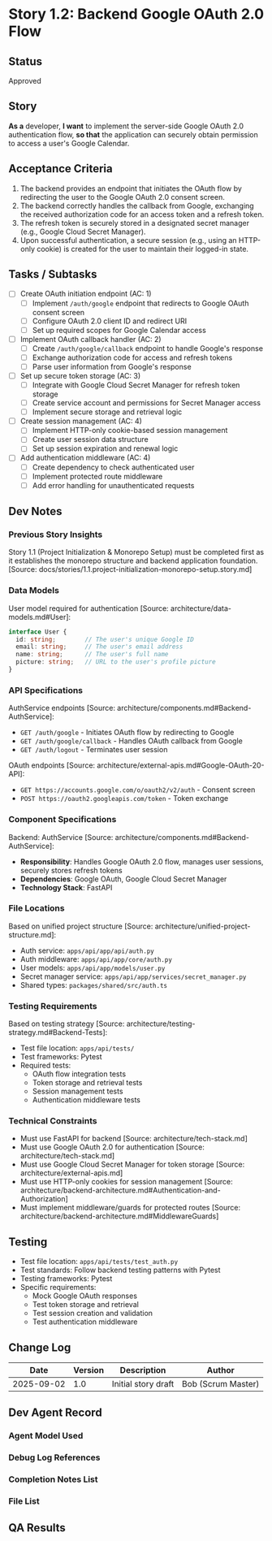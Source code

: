 # Story 1.2: Backend Google OAuth 2.0 Flow

## Status
Approved

## Story
**As a** developer,
**I want** to implement the server-side Google OAuth 2.0 authentication flow,
**so that** the application can securely obtain permission to access a user's Google Calendar.

## Acceptance Criteria
1. The backend provides an endpoint that initiates the OAuth flow by redirecting the user to the Google OAuth 2.0 consent screen.
2. The backend correctly handles the callback from Google, exchanging the received authorization code for an access token and a refresh token.
3. The refresh token is securely stored in a designated secret manager (e.g., Google Cloud Secret Manager).
4. Upon successful authentication, a secure session (e.g., using an HTTP-only cookie) is created for the user to maintain their logged-in state.

## Tasks / Subtasks
- [ ] Create OAuth initiation endpoint (AC: 1)
  - [ ] Implement `/auth/google` endpoint that redirects to Google OAuth consent screen
  - [ ] Configure OAuth 2.0 client ID and redirect URI
  - [ ] Set up required scopes for Google Calendar access
- [ ] Implement OAuth callback handler (AC: 2)
  - [ ] Create `/auth/google/callback` endpoint to handle Google's response
  - [ ] Exchange authorization code for access and refresh tokens
  - [ ] Parse user information from Google's response
- [ ] Set up secure token storage (AC: 3)
  - [ ] Integrate with Google Cloud Secret Manager for refresh token storage
  - [ ] Create service account and permissions for Secret Manager access
  - [ ] Implement secure storage and retrieval logic
- [ ] Create session management (AC: 4)
  - [ ] Implement HTTP-only cookie-based session management
  - [ ] Create user session data structure
  - [ ] Set up session expiration and renewal logic
- [ ] Add authentication middleware (AC: 4)
  - [ ] Create dependency to check authenticated user
  - [ ] Implement protected route middleware
  - [ ] Add error handling for unauthenticated requests

## Dev Notes

### Previous Story Insights
Story 1.1 (Project Initialization & Monorepo Setup) must be completed first as it establishes the monorepo structure and backend application foundation. [Source: docs/stories/1.1.project-initialization-monorepo-setup.story.md]

### Data Models
User model required for authentication [Source: architecture/data-models.md#User]:
```typescript
interface User {
  id: string;        // The user's unique Google ID
  email: string;     // The user's email address
  name: string;      // The user's full name
  picture: string;   // URL to the user's profile picture
}
```

### API Specifications
AuthService endpoints [Source: architecture/components.md#Backend-AuthService]:
- `GET /auth/google` - Initiates OAuth flow by redirecting to Google
- `GET /auth/google/callback` - Handles OAuth callback from Google
- `GET /auth/logout` - Terminates user session

OAuth endpoints [Source: architecture/external-apis.md#Google-OAuth-20-API]:
- `GET https://accounts.google.com/o/oauth2/v2/auth` - Consent screen
- `POST https://oauth2.googleapis.com/token` - Token exchange

### Component Specifications
Backend: AuthService [Source: architecture/components.md#Backend-AuthService]:
- **Responsibility**: Handles Google OAuth 2.0 flow, manages user sessions, securely stores refresh tokens
- **Dependencies**: Google OAuth, Google Cloud Secret Manager
- **Technology Stack**: FastAPI

### File Locations
Based on unified project structure [Source: architecture/unified-project-structure.md]:
- Auth service: `apps/api/app/api/auth.py`
- Auth middleware: `apps/api/app/core/auth.py`
- User models: `apps/api/app/models/user.py`
- Secret manager service: `apps/api/app/services/secret_manager.py`
- Shared types: `packages/shared/src/auth.ts`

### Testing Requirements
Based on testing strategy [Source: architecture/testing-strategy.md#Backend-Tests]:
- Test file location: `apps/api/tests/`
- Test frameworks: Pytest
- Required tests:
  - OAuth flow integration tests
  - Token storage and retrieval tests
  - Session management tests
  - Authentication middleware tests

### Technical Constraints
- Must use FastAPI for backend [Source: architecture/tech-stack.md]
- Must use Google OAuth 2.0 for authentication [Source: architecture/tech-stack.md]
- Must use Google Cloud Secret Manager for token storage [Source: architecture/external-apis.md]
- Must use HTTP-only cookies for session management [Source: architecture/backend-architecture.md#Authentication-and-Authorization]
- Must implement middleware/guards for protected routes [Source: architecture/backend-architecture.md#MiddlewareGuards]

## Testing
- Test file location: `apps/api/tests/test_auth.py`
- Test standards: Follow backend testing patterns with Pytest
- Testing frameworks: Pytest
- Specific requirements:
  - Mock Google OAuth responses
  - Test token storage and retrieval
  - Test session creation and validation
  - Test authentication middleware

## Change Log
| Date | Version | Description | Author |
|------|---------|-------------|--------|
| 2025-09-02 | 1.0 | Initial story draft | Bob (Scrum Master) |

## Dev Agent Record

### Agent Model Used

### Debug Log References

### Completion Notes List

### File List

## QA Results